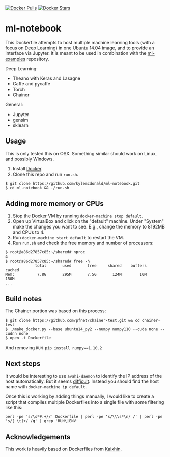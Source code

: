 [![Docker Pulls](https://img.shields.io/docker/pulls/kylemcdonald/ml-notebook.svg)](https://hub.docker.com/r/kylemcdonald/ml-notebook/) [![Docker Stars](https://img.shields.io/docker/stars/kylemcdonald/ml-notebook.svg)](https://hub.docker.com/r/kylemcdonald/ml-notebook/)

ml-notebook
===========

This Dockerfile attempts to host multiple machine learning tools (with a focus on Deep Learning) in one Ubuntu 14.04 image, and to provide an interface via Jupyter. It is meant to be used in combination with the [ml-examples](https://github.com/kylemcdonald/ml-examples) repository.

Deep Learning:
- Theano with Keras and Lasagne
- Caffe and pycaffe
- Torch
- Chainer

General: 
- Jupyter
- gensim
- sklearn

Usage
-----

This is only tested this on OSX. Something similar should work on Linux, and possibly Windows.

1. Install [Docker](http://docker.com/).
2. Clone this repo and run `run.sh`.

```
$ git clone https://github.com/kylemcdonald/ml-notebook.git
$ cd ml-notebook && ./run.sh
```

Adding more memory or CPUs
--------------------------

1. Stop the Docker VM by running `docker-machine stop default`.
2. Open up VirtualBox and click on the "default" machine. Under "System" make the changes you want to see. E.g., change the memory to 8192MB and CPUs to 4.
3. Run `docker-machine start default` to restart the VM.
4. Run `run.sh` and check the free memory and number of processors:

```
$ root@a86d27857c85:~/shared# nproc 
4
$ root@a86d27857c85:~/shared# free -h
             total       used       free     shared    buffers     cached
Mem:          7.8G       295M       7.5G       124M        10M       150M
...
```

Build notes
-----------

The Chainer portion was based on this process:

```
$ git clone https://github.com/pfnet/chainer-test.git && cd chainer-test
$ ./make_docker.py --base ubuntu14_py2 --numpy numpy110 --cuda none --cudnn none
$ open -t Dockerfile
```

And removing `RUN pip install numpy==1.10.2`

Next steps
----------

It would be interesting to use `avahi-daemon` to identify the IP address of the host automatically. But it seems [difficult](http://grokbase.com/t/gg/docker-user/155wz59qrn/docker-avahi-daemon-service-fails-to-start-when-running-multiple-containers-on-the-same-machine). Instead you should find the host name with `docker-machine ip default`.

Once this is working by adding things manually, I would like to create a script that compiles multiple Dockerfiles into a single file with some filtering like this:

```
perl -pe 's/\s*#.+//' Dockerfile | perl -pe 's/\\\s*\n/ /' | perl -pe 's/[ \t]+/ /g' | grep 'RUN\|ENV'
```

Acknowledgements
----------------

This work is heavily based on Dockerfiles from [Kaixhin](https://github.com/Kaixhin/dockerfiles/).